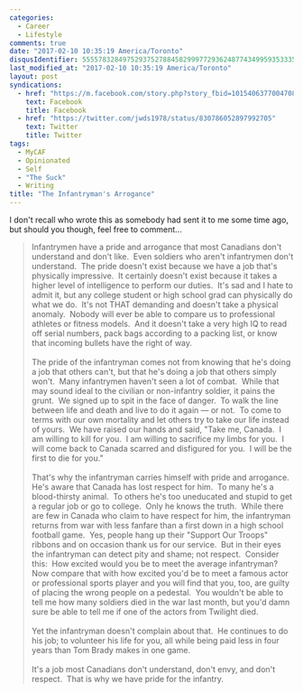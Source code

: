 ```yaml
---
categories:
  - Career
  - Lifestyle
comments: true
date: "2017-02-10 10:35:19 America/Toronto"
disqusIdentifier: 5555783284975293752788458299977293624877434995935333583954485342947798667398282759448498675223489222
last_modified_at: "2017-02-10 10:35:19 America/Toronto"
layout: post
syndications:
  - href: "https://m.facebook.com/story.php?story_fbid=10154063770047084&id=719142083"
    text: Facebook
    title: Facebook
  - href: "https://twitter.com/jwds1978/status/830786052897992705"
    text: Twitter
    title: Twitter
tags:
  - MyCAF
  - Opinionated
  - Self
  - "The Suck"
  - Writing
title: "The Infantryman's Arrogance"
---
```


<p>
  I don't recall who wrote this as somebody had sent it to me some time ago, but should you though, feel free to comment&hellip;
</p>
<!-- excerptBreak -->
<blockquote>
  Infantrymen have a pride and arrogance that most Canadians don't understand and don't like.&nbsp; Even soldiers who aren't infantrymen don't understand.&nbsp;
  The pride doesn't exist because we have a job that's physically impressive.&nbsp; It certainly doesn't exist because it takes a higher level of intelligence
  to perform our duties.&nbsp; It's sad and I hate to admit it, but any college student or high school grad can physically do what we do.&nbsp; It's not THAT
  demanding and doesn't take a physical anomaly.&nbsp; Nobody will ever be able to compare us to professional athletes or fitness models.&nbsp; And it doesn't
  take a very high IQ to read off serial numbers, pack bags according to a packing list, or know that incoming bullets have the right of way.<br />
  &nbsp;<br />
  The pride of the infantryman comes not from knowing that he's doing a job that others can't, but that he's doing a job that others simply won't.&nbsp; Many
  infantrymen haven't seen a lot of combat.&nbsp; While that may sound ideal to the civilian or non-infantry soldier, it pains the grunt.&nbsp; We signed up to
  spit in the face of danger.&nbsp; To walk the line between life and death and live to do it again &#8212; or not.&nbsp; To come to terms with our own
  mortality and let others try to take our life instead of yours.&nbsp; We have raised our hands and said, &quot;Take me, Canada.&nbsp; I am willing to kill for
  you.&nbsp; I am willing to sacrifice my limbs for you.&nbsp; I will come back to Canada scarred and disfigured for you.&nbsp; I will be the first to die for
  you.&quot;<br />
  &nbsp;<br />
  That's why the infantryman carries himself with pride and arrogance.&nbsp; He's aware that Canada has lost respect for him.&nbsp; To many he's a blood-thirsty
  animal.&nbsp; To others he's too uneducated and stupid to get a regular job or go to college.&nbsp; Only he knows the truth.&nbsp; While there are few in
  Canada who claim to have respect for him, the infantryman returns from war with less fanfare than a first down in a high school football game.&nbsp; Yes,
  people hang up their &quot;Support Our Troops&quot; ribbons and on occasion thank us for our service.&nbsp; But in their eyes the infantryman can detect pity
  and shame; not respect.&nbsp; Consider this:&nbsp; How excited would you be to meet the average infantryman?&nbsp; Now compare that with how excited you'd be
  to meet a famous actor or professional sports player and you will find that you, too, are guilty of placing the wrong people on a pedestal.&nbsp; You wouldn't
  be able to tell me how many soldiers died in the war last month, but you'd damn sure be able to tell me if one of the actors from Twilight died.<br />
  &nbsp;<br />
  Yet the infantryman doesn't complain about that.&nbsp; He continues to do his job; to volunteer his life for you, all while being paid less in four years than
  Tom Brady makes in one game.<br />
  &nbsp;<br />
  It's a job most Canadians don't understand, don't envy, and don't respect.&nbsp; That is why we have pride for the infantry.
</blockquote>
